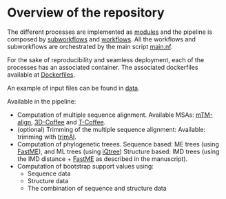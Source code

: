# Overview of the repository

The different processes are implemented as [modules](https://github.com/l-mansouri/Phylo-IMD/tree/main/modules) and the pipeline is composed by [subworkflows](https://github.com/l-mansouri/Phylo-IMD/tree/main/subworkflows) and [workflows](https://github.com/l-mansouri/Phylo-IMD/tree/main/workflows). All the workflows and subworkflows are orchestrated by the main script [main.nf](https://github.com/l-mansouri/Phylo-IMD/blob/main/main.nf).

For the sake of reproducibility and seamless deployment, each of the processes has an associated container. The associated dockerfiles available at [Dockerfiles](https://github.com/l-mansouri/Phylo-IMD/tree/main/Dockerfiles).

An example of input files can be found in [data](https://github.com/l-mansouri/Phylo-IMD/tree/main/data).

Available in the pipeline: 
- Computation of multiple sequence alignment.
  Available MSAs: [mTM-align](https://yanglab.qd.sdu.edu.cn/mTM-align/), [3D-Coffee](https://tcoffee.org/Projects/expresso/index.html) and [T-Coffee](https://github.com/cbcrg/tcoffee). 
- (optional) Trimming of the multiple sequence alignment: 
  Available: trimming with [trimAl](https://vicfero.github.io/trimal/). 
- Computation of phylogenetic treees. 
  Sequence based: ME trees (using [FastME](http://www.atgc-montpellier.fr/fastme/)), and ML trees (using [iQtree](http://www.iqtree.org/))
  Structure based: IMD trees (using the IMD distance + [FastME](http://www.atgc-montpellier.fr/fastme/) as described in the manuscript).
- Computation of bootstrap support values using: 
  - Sequence data 
  - Structure data 
  - The combination of sequence and structure data
